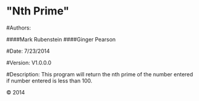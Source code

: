 "Nth Prime"
=========================

#Authors:

####Mark Rubenstein
####Ginger Pearson

#Date:
7/23/2014

#Version:
V1.0.0.0

#Description:
This program will return the nth prime of the number entered if number entered is less than 100.

© 2014

